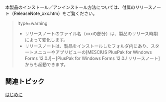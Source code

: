 
本製品のインストール／アンインストール方法については、付属のリリースノート（ReleaseNote\_xxx.htm）をご覧ください。


> !type=warning
>
> *   リリースノートのファイル名（xxxの部分）は、製品のリリース時期によって変化します。
> *   リリースノートは、製品をインストールしたフォルダ内にあり、スタートメニューやアプリビューの[MESCIUS PlusPak for Windows Forms 12.0J\]－[PlusPak for Windows Forms 12.0J リリースノート\]からも起動できます。

## 関連トピック

[はじめに](gcdocsite__documentlink?toc-item-id=5a683186-3fa6-4dcb-a11a-1afc4e800b15)